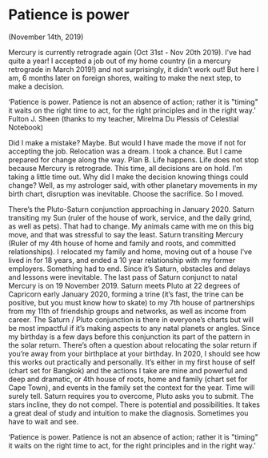 # Patience is power
(November 14th, 2019)

Mercury is currently retrograde again (Oct 31st - Nov 20th 2019). I’ve had quite a year! I accepted a job out of my home country (in a mercury
retrograde in March 2019!) and not surprisingly, it didn’t work out! But here I am, 6 months later on foreign shores, waiting to make the next step, to make a decision.

‘Patience is power.
Patience is not an absence of action;
rather it is "timing"
it waits on the right time to act,
for the right principles
and in the right way.’ 
Fulton J. Sheen (thanks to my teacher, Mirelma Du Plessis of Celestial Notebook)

Did I make a mistake? Maybe. But would I have made the move if not for accepting the job. Relocation was a dream. I took a chance. But I came prepared
for change along the way. Plan B. Life happens. Life does not stop because Mercury is retrograde. This time, all decisions are on hold. I’m taking a little time
out. Why did I make the decision knowing things could change? Well, as my astrologer said, with other planetary movements in my birth chart, disruption was
inevitable. Choose the sacrifice. So I moved. 

There’s the Pluto-Saturn conjunction approaching in January 2020. Saturn transiting my Sun (ruler of the house of
work, service, and the daily grind, as well as pets). That had to change. My animals came with me on this big move, and that was stressful to say the least.
Saturn transiting Mercury (Ruler of my 4th house of home and family and roots, and committed relationships). I relocated my family and home, moving out of a house I’ve lived in
for 18 years, and ended a 10 year relationship with my former employers. Something had to end. Since it’s Saturn, obstacles and delays and lessons were
inevitable. The last pass of Saturn conjunct to natal Mercury is on 19 November 2019. Saturn meets Pluto at 22 degrees of Capricorn early January 2020, forming
a trine (it’s fast, the trine can be positive, but you must know how to skate) to my 7th house of partnerships from my 11th of friendship groups and networks, as well as income from career. The Saturn / Pluto conjunction is there in everyone’s
charts but will be most impactful if it’s making aspects to any natal planets or angles. Since my birthday is a few days before this conjunction its part of the
pattern in the solar return. There’s often a question about relocating the solar return if you’re away from your birthplace at your birthday. In 2020, I should see how this works out practically and personally. It’s either in my first house of self
(chart set for Bangkok) and the actions I take are mine and powerful and deep and dramatic, or 4th house of roots, home and family (chart set for Cape Town),
and events in the family set the context for the year. Time will surely tell. Saturn requires you to overcome, Pluto asks you to submit. The stars incline, they do not
compel. There is potential and possibilities. It takes a great deal of study and intuition to make the diagnosis. Sometimes you have to wait and see.

‘Patience is power.
Patience is not an absence of action;
rather it is "timing"
it waits on the right time to act,
for the right principles
and in the right way.’
